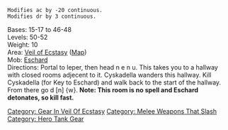 `Modifies ac by -20 continuous.`  
`Modifies dr by 3 continuous.`

Bases: 15-17 to 46-48  
Levels: 50-52  
Weight: 10  
Area: [Veil of Ecstasy](:Category:_Veil_Of_Ecstasy.md "wikilink")
([Map](Veil_Of_Ecstasy_Map.md "wikilink"))  
Mob: [Eschard](Eschard "wikilink")  
Directions: Portal to leper, then head n e n u. This takes you to a
hallway with closed rooms adjecent to it. Cyskadella wanders this
hallway. Kill Cyskadella (for Key to Eschard) and walk back to the start
of the hallway. From there go d \[n\] {w}. <b>Note: This room is no
spell and Eschard detonates, so kill fast.</b>

[Category: Gear In Veil Of
Ecstasy](Category:_Gear_In_Veil_Of_Ecstasy "wikilink") [Category: Melee
Weapons That Slash](Category:_Melee_Weapons_That_Slash "wikilink")
[Category: Hero Tank Gear](Category:_Hero_Tank_Gear "wikilink")
